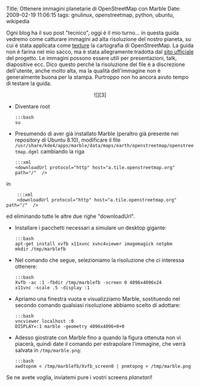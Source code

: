 Title: Ottenere immagini planetarie di OpenStreetMap con Marble
Date:  2009-02-19 11:06:15
tags: gnulinux, openstreetmap, python, ubuntu, wikipedia

Ogni blog ha il suo post "tecnico", oggi
è il mio turno... in questa guida vedremo come catturare immagini ad alta
risoluzione del nostro pianeta, su cui è stata applicata come [texture][1] la
cartografia di OpenStreetMap. La guida non è farina nel mio sacco, ma è stata
allegramente tradotta dal [sito ufficiale][2] del progetto. Le immagini
possono essere utili per presentazioni, talk, diapositive ecc. Dico questo
perché la risoluzione del file è a discrezione dell'utente, anche molto alta,
ma la qualità dell'immagine non è generalmente buona per la stampa. Purtroppo
non ho ancora avuto tempo di testare la guida.

<center>![][3]</center>

  * Diventare root
	
        :::bash
        su

  * Presumendo di aver già installato Marble (peraltro già presente nei
repository di Ubuntu 8.10), modificare il file
`/usr/share/kde4/apps/marble/data/maps/earth/openstreetmap/openstreetmap.dgml`
cambiando la riga

        :::xml
        <downloadUrl protocol="http" host="a.tile.openstreetmap.org" path="/"  />

in 

        :::xml
        <downloadUrl protocol="http" host="a.tile.openstreetmap.org" path="/"  />

ed eliminando tutte le altre due righe "downloadUrl".

  * Installare i pacchetti necessari a simulare un desktop gigante:

        :::bash
		apt-get install xvfb x11xvnc xvnc4viewer imagemagick netpbm
		mkdir /tmp/marblefb

  * Nel comando che segue, selezioniamo la risoluzione che ci interessa
ottenere:

        :::bash
		Xvfb -ac :1 -fbdir /tmp/marblefb -screen 0 4096x4096x24
		x11vnc -scale .5 -display :1

  * Apriamo una finestra vuota e visualizziamo Marble, sostituendo nel secondo
comando qualsiasi risoluzione abbiamo scelto di adottare:

        :::bash
		vncviewer localhost :0
		DISPLAY=:1 marble -geometry 4096x4096+0+0

  * Adesso giostrate con Marble fino a quando la figura ottenuta non vi
piacerà, quindi date il comando per estrapolare l'immagine, che verrà salvata
in `/tmp/marble.png`:

        :::bash
		xwdtopnm < /tmp/marblefb/Xvfb_screen0 | pnmtopng > /tmp/marble.png

Se ne avete voglia, inviatemi pure i vostri screens _planetari_!

   [1]: http://it.wikipedia.org/wiki/Texture

   [2]: http://wiki.openstreetmap.org/wiki/User:Frederik_Ramm/Creating_Very_Large_Marble_Images

   [3]: http://dl.dropbox.com/u/369614/blog/img_red/marble.jpg
